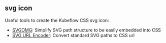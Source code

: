 ## svg icon

Useful tools to create the Kubeflow CSS svg icon:

- [SVGOMG](https://jakearchibald.github.io/svgomg/): Simplify SVG path structure to be easily embedded into CSS
- [SVG URL Encoder](https://yoksel.github.io/url-encoder/): Convert standard SVG paths to CSS url
